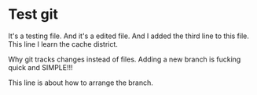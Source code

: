 # Test git

It's a testing file.
And it's a edited file.
And I added the third line to this file.
This line I learn the cache district.

Why git tracks changes instead of files.
Adding a new branch is fucking quick and SIMPLE!!!

This line is about how to arrange the branch.
